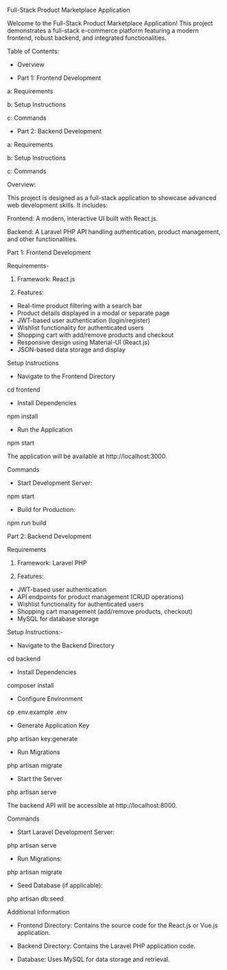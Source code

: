 Full-Stack Product Marketplace Application


Welcome to the Full-Stack Product Marketplace Application! This project demonstrates a full-stack e-commerce platform featuring a modern frontend, robust backend, and integrated functionalities.



Table of Contents:

- Overview
  
- Part 1: Frontend Development
  
a: Requirements

b: Setup Instructions

c: Commands

- Part 2: Backend Development
  
a: Requirements

b: Setup Instructions

c: Commands



Overview:

This project is designed as a full-stack application to showcase advanced web development skills. It includes:

Frontend: A modern, interactive UI built with React.js.

Backend: A Laravel PHP API handling authentication, product management, and other functionalities.



Part 1: Frontend Development

Requirements-

1. Framework: React.js
   
2. Features:
   
- Real-time product filtering with a search bar
- Product details displayed in a modal or separate page
- JWT-based user authentication (login/register)
- Wishlist functionality for authenticated users
- Shopping cart with add/remove products and checkout
- Responsive design using Material-UI (React.js)
- JSON-based data storage and display


  
Setup Instructions

- Navigate to the Frontend Directory
  
cd frontend

- Install Dependencies
  
npm install

- Run the Application
  
npm start

The application will be available at http://localhost:3000.



Commands

- Start Development Server:
  
npm start

- Build for Production:
  
npm run build



Part 2: Backend Development

Requirements

1. Framework: Laravel PHP
   
2. Features:
   
- JWT-based user authentication
- API endpoints for product management (CRUD operations)
- Wishlist functionality for authenticated users
- Shopping cart management (add/remove products, checkout)
- MySQL for database storage


  
Setup Instructions:-

- Navigate to the Backend Directory
  
cd backend

- Install Dependencies
  
composer install

- Configure Environment
  
cp .env.example .env

- Generate Application Key
  
php artisan key:generate

- Run Migrations
  
php artisan migrate

- Start the Server
  
php artisan serve

The backend API will be accessible at http://localhost:8000.



Commands

- Start Laravel Development Server:

php artisan serve

- Run Migrations:

php artisan migrate

- Seed Database (if applicable):

php artisan db:seed



Additional Information

- Frontend Directory: Contains the source code for the React.js or Vue.js application.
  
- Backend Directory: Contains the Laravel PHP application code.
  
- Database: Uses MySQL for data storage and retrieval.

